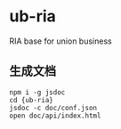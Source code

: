 ub-ria
======

RIA base for union business

## 生成文档

```shell
npm i -g jsdoc
cd {ub-ria}
jsdoc -c doc/conf.json
open doc/api/index.html
```

